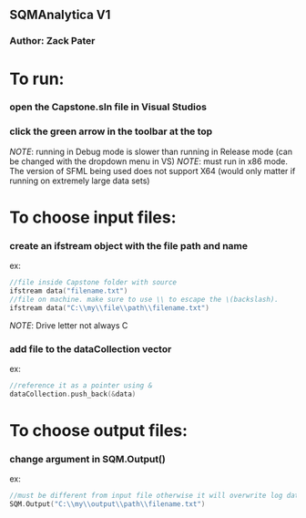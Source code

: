 ## SQMAnalytica V1
### Author: Zack Pater

# To run:
### open the Capstone.sln file in Visual Studios
### click the green arrow in the toolbar at the top
*NOTE*: running in Debug mode is slower than running in Release mode (can be changed with the dropdown menu in VS)
*NOTE*: must run in x86 mode. The version of SFML being used does not support X64 (would only matter if running on extremely large data sets)

# To choose input files:
### create an ifstream object with the file path and name
ex:
```c++
//file inside Capstone folder with source
ifstream data("filename.txt")
//file on machine. make sure to use \\ to escape the \(backslash). 
ifstream data("C:\\my\\file\\path\\filename.txt")
```
*NOTE*: Drive letter not always C
### add file to the dataCollection vector
ex:
```c++
//reference it as a pointer using &
dataCollection.push_back(&data)
```

# To choose output files:
### change argument in SQM.Output()
ex:
```c++
//must be different from input file otherwise it will overwrite log data
SQM.Output("C:\\my\\output\\path\\filename.txt")
```
